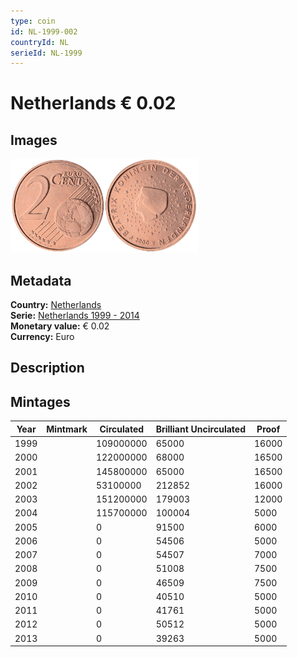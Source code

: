 ```yaml
---
type: coin
id: NL-1999-002
countryId: NL
serieId: NL-1999
---
```


# Netherlands € 0.02

## Images

<img src="../../../Images/common-2002-002.webp" height="150" alt="Front image"><img src="Images/netherlands-1999-002.webp" height="150" alt="Back image">

## Metadata

**Country:** [Netherlands](../index.md)\
**Serie:** [Netherlands 1999 - 2014](index.md)\
**Monetary value:** € 0.02\
**Currency:** Euro

## Description

## Mintages

| Year | Mintmark | Circulated | Brilliant Uncirculated | Proof |
| ---- | -------- | ---------- | ---------------------- | ----- |
| 1999 |          | 109000000  | 65000                  | 16000 |
| 2000 |          | 122000000  | 68000                  | 16500 |
| 2001 |          | 145800000  | 65000                  | 16500 |
| 2002 |          | 53100000   | 212852                 | 16000 |
| 2003 |          | 151200000  | 179003                 | 12000 |
| 2004 |          | 115700000  | 100004                 | 5000  |
| 2005 |          | 0          | 91500                  | 6000  |
| 2006 |          | 0          | 54506                  | 5000  |
| 2007 |          | 0          | 54507                  | 7000  |
| 2008 |          | 0          | 51008                  | 7500  |
| 2009 |          | 0          | 46509                  | 7500  |
| 2010 |          | 0          | 40510                  | 5000  |
| 2011 |          | 0          | 41761                  | 5000  |
| 2012 |          | 0          | 50512                  | 5000  |
| 2013 |          | 0          | 39263                  | 5000  |
